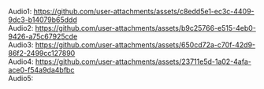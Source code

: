 Audio1: https://github.com/user-attachments/assets/c8edd5e1-ec3c-4409-9dc3-b14079b65ddd <br />
Audio2: https://github.com/user-attachments/assets/b9c25766-e515-4eb0-9426-a75c67925cde <br />
Audio3: https://github.com/user-attachments/assets/650cd72a-c70f-42d9-86f2-2499cc127890 <br />
Audio4: https://github.com/user-attachments/assets/23711e5d-1a02-4afa-ace0-f54a9da4bfbc <br />
Audio5:
